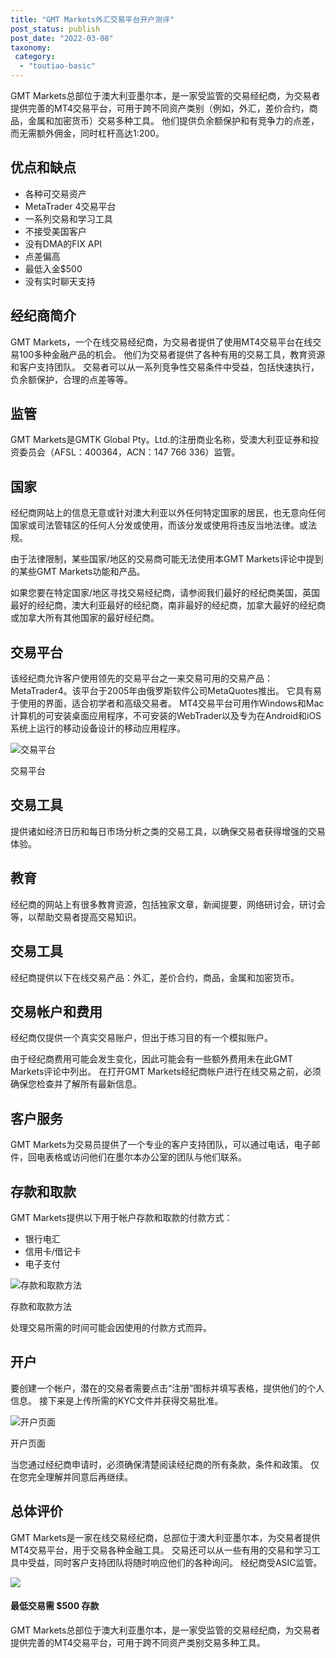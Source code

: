 ```yaml
---
title: "GMT Markets外汇交易平台开户测评"
post_status: publish
post_date: "2022-03-08"
taxonomy:
 category: 
  - "toutiao-basic"
---
```


GMT Markets总部位于澳大利亚墨尔本，是一家受监管的交易经纪商，为交易者提供完善的MT4交易平台，可用于跨不同资产类别（例如，外汇，差价合约，商品，金属和加密货币）交易多种工具。 他们提供负余额保护和有竞争力的点差，而无需额外佣金，同时杠杆高达1:200。

## 优点和缺点
- 各种可交易资产
- MetaTrader 4交易平台
- 一系列交易和学习工具
- 不接受美国客户
- 没有DMA的FIX API
- 点差偏高
- 最低入金$500
- 没有实时聊天支持


## 经纪商简介

GMT Markets，一个在线交易经纪商，为交易者提供了使用MT4交易平台在线交易100多种金融产品的机会。 他们为交易者提供了各种有用的交易工具，教育资源和客户支持团队。 交易者可以从一系列竞争性交易条件中受益，包括快速执行，负余额保护，合理的点差等等。

## 监管

GMT Markets是GMTK Global Pty。Ltd.的注册商业名称，受澳大利亚证券和投资委员会（AFSL：400364，ACN：147 766 336）监管。

## 国家

经纪商网站上的信息无意或针对澳大利亚以外任何特定国家的居民，也无意向任何国家或司法管辖区的任何人分发或使用，而该分发或使用将违反当地法律。或法规。

由于法律限制，某些国家/地区的交易商可能无法使用本GMT Markets评论中提到的某些GMT Markets功能和产品。

如果您要在特定国家/地区寻找交易经纪商，请参阅我们最好的经纪商美国，英国最好的经纪商，澳大利亚最好的经纪商，南非最好的经纪商，加拿大最好的经纪商或加拿大所有其他国家的最好经纪商。

## 交易平台

该经纪商允许客户使用领先的交易平台之一来交易可用的交易产品：MetaTrader4。该平台于2005年由俄罗斯软件公司MetaQuotes推出。 它具有易于使用的界面，适合初学者和高级交易者。 MT4交易平台可用作Windows和Mac计算机的可安装桌面应用程序，不可安装的WebTrader以及专为在Android和iOS系统上运行的移动设备设计的移动应用程序。

![交易平台](https://cdn.fendou.la/funstoutiao/2020/11/GMT-Markets-Review-Trading-Platform-1024x329.jpg "交易平台")

交易平台

## 交易工具

提供诸如经济日历和每日市场分析之类的交易工具，以确保交易者获得增强的交易体验。

## 教育

经纪商的网站上有很多教育资源，包括独家文章，新闻提要，网络研讨会，研讨会等，以帮助交易者提高交易知识。

## 交易工具

经纪商提供以下在线交易产品：外汇，差价合约，商品，金属和加密货币。

## 交易帐户和费用

经纪商仅提供一个真实交易账户，但出于练习目的有一个模拟账户。

由于经纪商费用可能会发生变化，因此可能会有一些额外费用未在此GMT Markets评论中列出。 在打开GMT Markets经纪商帐户进行在线交易之前，必须确保您检查并了解所有最新信息。

## 客户服务

GMT Markets为交易员提供了一个专业的客户支持团队，可以通过电话，电子邮件，回电表格或访问他们在墨尔本办公室的团队与他们联系。

## 存款和取款

GMT Markets提供以下用于帐户存款和取款的付款方式：
- 银行电汇
- 信用卡/借记卡
- 电子支付

![存款和取款方法](https://cdn.fendou.la/funstoutiao/2020/11/GMT-Markets-Review-Deposit-and-Withdrawal-Methods-1024x185.jpg "存款和取款方法")

存款和取款方法

处理交易所需的时间可能会因使用的付款方式而异。

## 开户

要创建一个帐户，潜在的交易者需要点击“注册”图标并填写表格，提供他们的个人信息。 接下来是上传所需的KYC文件并获得交易批准。

![开户页面](https://cdn.fendou.la/funstoutiao/2020/11/GMT-Markets-Review-Account-Opening-Page.jpg "开户页面")

开户页面

当您通过经纪商申请时，必须确保清楚阅读经纪商的所有条款，条件和政策。 仅在您完全理解并同意后再继续。

## 总体评价

GMT Markets是一家在线交易经纪商，总部位于澳大利亚墨尔本，为交易者提供MT4交易平台，用于交易各种金融工具。 交易还可以从一些有用的交易和学习工具中受益，同时客户支持团队将随时响应他们的各种询问。 经纪商受ASIC监管。

![](https://cdn.fendou.la/funstoutiao/2020/11/GMT-Markets-Review.png)

#### 最低交易需 $500 存款

GMT Markets总部位于澳大利亚墨尔本，是一家受监管的交易经纪商，为交易者提供完善的MT4交易平台，可用于跨不同资产类别交易多种工具。

